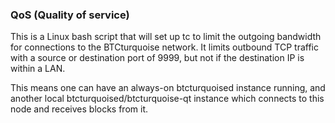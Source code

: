 ### QoS (Quality of service) ###

This is a Linux bash script that will set up tc to limit the outgoing bandwidth for connections to the BTCturquoise network. It limits outbound TCP traffic with a source or destination port of 9999, but not if the destination IP is within a LAN.

This means one can have an always-on btcturquoised instance running, and another local btcturquoised/btcturquoise-qt instance which connects to this node and receives blocks from it.
